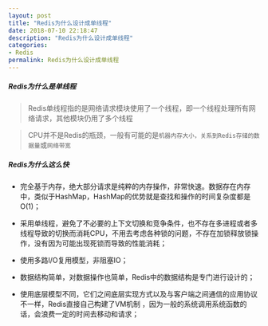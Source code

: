 ```yaml
---
layout: post
title: "Redis为什么设计成单线程"
date: 2018-07-10 22:18:47
description: "Redis为什么设计成单线程"
categories:
- Redis
permalink: Redis为什么设计成单线程
---
```


##### Redis为什么是单线程
> Redis单线程指的是网络请求模块使用了一个线程，即一个线程处理所有网络请求，其他模块仍用了多个线程  

> CPU并不是Redis的瓶颈，一般有可能的是`机器内存大小，关系到Redis存储的数据量`或`网络带宽`

##### Redis为什么这么快
* 完全基于内存，绝大部分请求是纯粹的内存操作，非常快速。数据存在内存中，类似于HashMap，HashMap的优势就是查找和操作的时间复杂度都是O(1)；
　
* 采用单线程，避免了不必要的上下文切换和竞争条件，也不存在多进程或者多线程导致的切换而消耗CPU，不用去考虑各种锁的问题，不存在加锁释放锁操作，没有因为可能出现死锁而导致的性能消耗；

* 使用多路I/O复用模型，非阻塞IO；

* 数据结构简单，对数据操作也简单，Redis中的数据结构是专门进行设计的；

* 使用底层模型不同，它们之间底层实现方式以及与客户端之间通信的应用协议不一样，Redis直接自己构建了VM机制 ，因为一般的系统调用系统函数的话，会浪费一定的时间去移动和请求；
